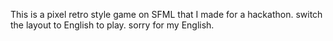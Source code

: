 This is a pixel retro style game on SFML that I made for a hackathon.
switch the layout to English to play.
sorry for my English.

